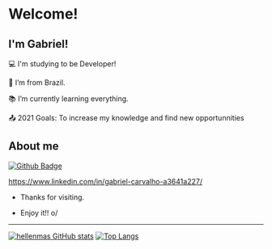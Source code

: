 # Welcome!

 

## I'm Gabriel!

 

:computer: I'm studying to be Developer!

:house_with_garden: I’m from Brazil.

:books: I’m currently learning everything.

:outbox_tray: 2021 Goals: To increase my knowledge and find new opportunnities

 

## About me

[![Github Badge](https://img.shields.io/badge/-Github-000?style=flat-square&logo=Github&logoColor=white&link=https://github.com/Bieloca123)](https://github.com/Bieloca123https://github.com/Bieloca123)

https://www.linkedin.com/in/gabriel-carvalho-a3641a227/


- Thanks for visiting.

- Enjoy it!! o/

----------------------------------------------------------------------------------
[![hellenmas GitHub stats](https://github-readme-stats.vercel.app/api?username=Bieloca123)](https://github.com/Bieloca123/github-readme-stats)
[![Top Langs](https://github-readme-stats.vercel.app/api/top-langs/?username=Bieloca123)](https://github.com/Bieloca123/github-readme-stats)



